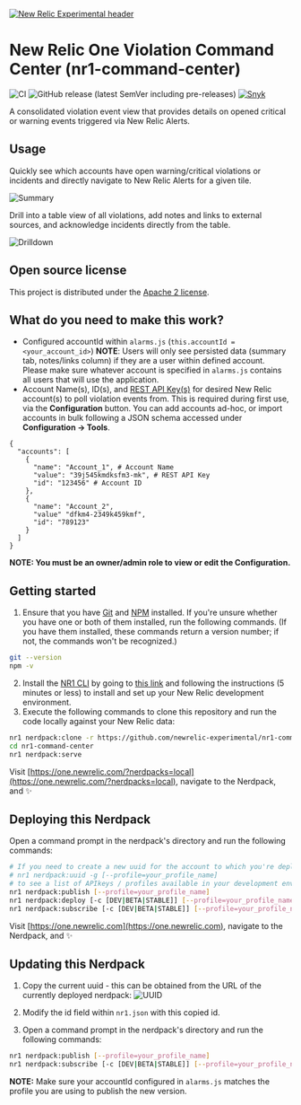 [![New Relic Experimental header](https://github.com/newrelic/open-source-office/raw/master/examples/categories/images/Experimental.png)](https://github.com/newrelic/open-source-office/blob/master/examples/categories/index.md#new-relic-experimental)

# New Relic One Violation Command Center (nr1-command-center)

![CI](https://github.com/newrelic-experimental/nr1-command-center/workflows/CI/badge.svg) ![GitHub release (latest SemVer including pre-releases)](https://img.shields.io/github/v/release/newrelic-experimental/nr1-command-center?include_prereleases&sort=semver) [![Snyk](https://snyk.io/test/github/newrelic-experimental/nr1-command-center/badge.svg)](https://snyk.io/test/github/newrelic-experimental/nr1-command-center)

A consolidated violation event view that provides details on opened critical or warning events triggered via New Relic Alerts.

## Usage

Quickly see which accounts have open warning/critical violations or incidents and directly navigate to New Relic Alerts for a given tile.

![Summary](screenshots/summary.png)

Drill into a table view of all violations, add notes and links to external sources, and acknowledge incidents directly from the table.

![Drilldown](screenshots/drilldown.png)

## Open source license

This project is distributed under the [Apache 2 license](LICENSE).

## What do you need to make this work?

* Configured accountId within `alarms.js` (`this.accountId = <your_account_id>`)  **NOTE**: Users will only see persisted data (summary tab, notes/links column) if they are a user within defined account. Please make sure whatever account is specified in `alarms.js` contains all users that will use the application.
* Account Name(s), ID(s), and [REST API Key(s)](https://docs.newrelic.com/docs/apis/get-started/intro-apis/types-new-relic-api-keys#rest-api-key) for desired New Relic account(s) to poll violation events from. This is required during first use, via the **Configuration** button. You can add accounts ad-hoc, or import accounts in bulk following a JSON schema accessed under **Configuration -> Tools**.

```
{
  "accounts": [
    {
      "name": "Account_1", # Account Name
      "value": "39j545kmdksfm3-mk", # REST API Key
      "id": "123456" # Account ID
    },
    {
      "name": "Account_2",
      "value" "dfkm4-2349k459kmf",
      "id": "789123"
    }
  ]
}
```

**NOTE: You must be an owner/admin role to view or edit the Configuration.**

## Getting started

1. Ensure that you have [Git](https://git-scm.com/book/en/v2/Getting-Started-Installing-Git) and [NPM](https://www.npmjs.com/get-npm) installed. If you're unsure whether you have one or both of them installed, run the following commands. (If you have them installed, these commands return a version number; if not, the commands won't be recognized.)
```bash
git --version
npm -v
```
2. Install the [NR1 CLI](https://one.newrelic.com/launcher/developer-center.launcher) by going to [this link](https://one.newrelic.com/launcher/developer-center.launcher) and following the instructions (5 minutes or less) to install and set up your New Relic development environment.
3. Execute the following commands to clone this repository and run the code locally against your New Relic data:

```bash
nr1 nerdpack:clone -r https://github.com/newrelic-experimental/nr1-command-center.git
cd nr1-command-center
nr1 nerdpack:serve
```

Visit [https://one.newrelic.com/?nerdpacks=local](https://one.newrelic.com/?nerdpacks=local), navigate to the Nerdpack, and :sparkles:

## Deploying this Nerdpack

Open a command prompt in the nerdpack's directory and run the following commands:

```bash
# If you need to create a new uuid for the account to which you're deploying this Nerdpack, use the following
# nr1 nerdpack:uuid -g [--profile=your_profile_name]
# to see a list of APIkeys / profiles available in your development environment, run nr1 credentials:list
nr1 nerdpack:publish [--profile=your_profile_name]
nr1 nerdpack:deploy [-c [DEV|BETA|STABLE]] [--profile=your_profile_name]
nr1 nerdpack:subscribe [-c [DEV|BETA|STABLE]] [--profile=your_profile_name]
```

Visit [https://one.newrelic.com](https://one.newrelic.com), navigate to the Nerdpack, and :sparkles:

## Updating this Nerdpack

1. Copy the current uuid - this can be obtained from the URL of the currently deployed nerdpack:
![UUID](screenshots/uuid.png)

2. Modify the id field within `nr1.json` with this copied id.

3. Open a command prompt in the nerdpack's directory and run the following commands:
```bash
nr1 nerdpack:publish [--profile=your_profile_name]
nr1 nerdpack:subscribe [-c [DEV|BETA|STABLE]] [--profile=your_profile_name]
```
**NOTE:** Make sure your accountId configured in `alarms.js` matches the profile you are using to publish the new version.
